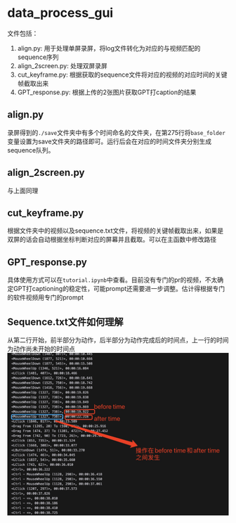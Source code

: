 # data_process_gui
文件包括：
1. align.py: 用于处理单屏录屏，将log文件转化为对应的与视频匹配的sequence序列
2. align_2screen.py: 处理双屏录屏
3. cut_keyframe.py: 根据获取的sequence文件将对应的视频的对应时间的关键帧截取出来
4. GPT_response.py: 根据上传的2张图片获取GPT打caption的结果
## align.py
录屏得到的`./save`文件夹中有多个时间命名的文件夹，在第275行将`base_folder`变量设置为save文件夹的路径即可。运行后会在对应的时间文件夹分别生成sequence队列。
## align_2screen.py
与上面同理
## cut_keyframe.py
根据文件夹中的视频以及sequence.txt文件，将视频的关键帧截取出来，如果是双屏的话会自动根据坐标判断对应的屏幕并且截取。可以在主函数中修改路径
## GPT_response.py
具体使用方式可以在`tutorial.ipynb`中查看。目前没有专门的pr的视频，不太确定GPT打captioning的稳定性，可能prompt还需要进一步调整。估计得根据专门的软件视频用专门的prompt

## Sequence.txt文件如何理解
从第二行开始，前半部分为动作，后半部分为动作完成后的时间点，上一行的时间为动作尚未开始的时间点
![Sequence.txt](./sequence.jpg)

